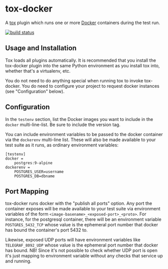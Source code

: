 # tox-docker 

A [tox](https://tox.readthedocs.io/en/latest/) plugin which runs one or
more [Docker](https://www.docker.com/) containers during the test run.

[![build status](https://travis-ci.org/tox-dev/tox-docker.svg?branch=master)](https://travis-ci.org/tox-dev/tox-docker)

## Usage and Installation

Tox loads all plugins automatically. It is recommended that you install the
tox-docker plugin into the same Python environment as you install tox into,
whether that's a virtualenv, etc.

You do not need to do anything special when running tox to invoke
tox-docker. You do need to configure your project to request docker
instances (see "Configuration" below).

## Configuration

In the `testenv` section, list the Docker images you want to include in
the `docker` multi-line-list. Be sure to include the version tag.

You can include environment variables to be passed to the docker container
via the `dockerenv` multi-line list. These will also be made available to
your test suite as it runs, as ordinary environment variables:

    [testenv]
    docker =
        postgres:9-alpine
    dockerenv =
        POSTGRES_USER=username
        POSTGRES_DB=dbname

## Port Mapping

tox-docker runs docker with the "publish all ports" option. Any port the
container exposes will be made available to your test suite via environment
variables of the form `<image-basename>_<exposed-port>_<proto>`. For
instance, for the postgresql container, there will be an environment
variable `POSTGRES_5432_TCP` whose value is the ephemeral port number that
docker has bound the container's port 5432 to.

Likewise, exposed UDP ports will have environment variables like
`TELEGRAF_8092_UDP` whose value is the ephemeral port number that docker has
bound. NB! Since it's not possible to check whether UDP port is open it's
just mapping to environment variable without any checks that service up and
running.
